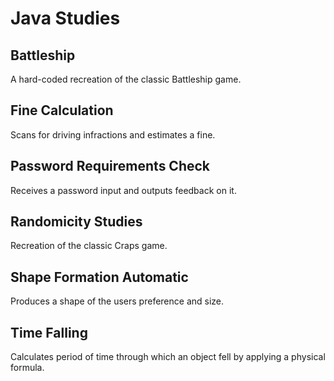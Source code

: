 # Java Studies

## Battleship

A hard-coded recreation of the classic Battleship game.

## Fine Calculation

Scans for driving infractions and estimates a fine.

## Password Requirements Check

Receives a password input and outputs feedback on it.

## Randomicity Studies

Recreation of the classic Craps game.

## Shape Formation Automatic

Produces a shape of the users preference and size.

## Time Falling

Calculates period of time through which an object fell by applying a physical formula.
